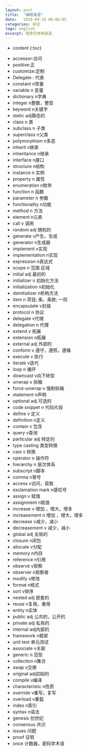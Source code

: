 ```yaml
---
layout: post
title:  "编程英语"
date:   2018-09-28 00:06:05
categories: 杂记
tags: english
excerpt: 程序员常用英语
---
```


* content
{:toc}
 
- accessor:访问
- positive:正
- customize:定制
- Delegate : 代表
- constant n常量
- variable n 变量
- dictionary n字典
- integer n整数，整型
- keyword n关键字
- static adj静态的
- class n 类
- subclass n 子类
- superclass n父类
- polymorphism n多态 
- inherit v继承
- inheritance n继承
- interface n接口
- structure n结构
- instance n 实例
- property n 属性
- enumeration n枚举
- function n 函数
- parameter n 参数
- functionality n功能
- method n 方法
- element n元素
- call v 调用
- random adj 随机的
- generate v产生，生成
- generator n生成器
- implement v实现
- implementation n实现
- expression n表达式
- scope n 范围 区域
- initial adj 最初的
- initializer n 初始化方法
- initialization n初始化
- deinitializer n析构方法
- item n 项目; 条，条款; 一则
- encapsulate v封装
- protocol n 协议
- delegate v代理
- delegation n 代理
- extend v 拓展
- extension n拓展
- external adj 外部的
- conform v 遵守，遵照，遵循
- execute v 执行
- iterate v迭代
- loop n 循环
- downcast v向下转型
- unwrap v 拆箱
- force-unwrap v 强制拆箱
- statement n声明
- optional adj 可选的
- code snippet n 代码片段
- define v 定义
- definition n定义
- contain v 包含
- query v查询
- particular adj 特定的
- type casting 类型转换
- cast v 转换
- operator n 操作符
- hierarchy n 层次体系
- subscript n脚本
- comma n冒号
- access v访问，获取
- exclamation mark n感叹号
- assign v 赋值
- assignment n赋值
- increase v 增加 ，增大，增多
- increasement n 增加 ，增大，增多
- decrease v减少，减小
- decreasement v 减少，减小
- global adj 全局的
- closure n闭包
- allocate v分配
- memory n内存
- reference n引用
- observe v观察
- observer n观察者
- modify v修改
- format n格式
- sort v排序
- nested adj 嵌套的
- reuse v复用，重用
- entity n实体
- public adj 公共的，公开的
- private adj 私有的
- internal adj内部的
- framework n框架
- unit test 单元测试
- associate v关联
- generic n 范型
- collection n集合
- swap v交换
- original adj初始的
- compile v编译
- characteristic n性质
- override v重写，复写
- overload v重载
- index n索引
- syntax n语法
- genesis 创世纪
- consensus 共识
- issues 问题
- proof 证明
- once 计数器，密码学术语
